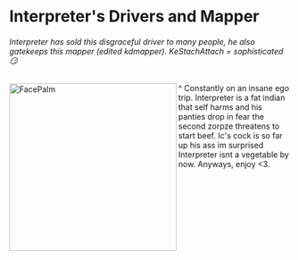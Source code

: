 # Interpreter's Drivers and Mapper

###### Interpreter has sold this disgraceful driver to many people, he also gatekeeps this mapper (edited kdmapper). KeStachAttach = sophisticated 😏

<img align="left" alt="FacePalm" width="300px" src="https://media.discordapp.net/attachments/1016601886821978163/1085718149497897000/IMG_0914.png" />
 ^ Constantly on an insane ego trip. 
Interpreter is a fat indian that self harms and his panties drop in fear the second zorpze threatens to start beef. Ic's cock is so far up his ass im surprised Interpreter isnt a vegetable by now. Anyways, enjoy <3.
